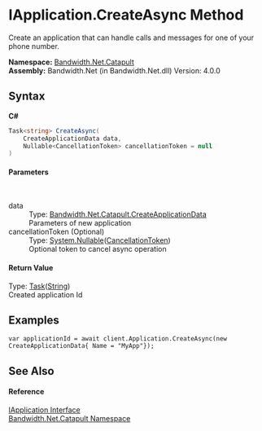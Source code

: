 ﻿# IApplication.CreateAsync Method 
 

Create an application that can handle calls and messages for one of your phone number.

**Namespace:**&nbsp;<a href ="N_Bandwidth_Net_Catapult.md">Bandwidth.Net.Catapult</a><br />**Assembly:**&nbsp;Bandwidth.Net (in Bandwidth.Net.dll) Version: 4.0.0

## Syntax

**C#**<br />
``` C#
Task<string> CreateAsync(
	CreateApplicationData data,
	Nullable<CancellationToken> cancellationToken = null
)
```


#### Parameters
&nbsp;<dl><dt>data</dt><dd>Type: <a href ="T_Bandwidth_Net_Catapult_CreateApplicationData.md">Bandwidth.Net.Catapult.CreateApplicationData</a><br />Parameters of new application</dd><dt>cancellationToken (Optional)</dt><dd>Type: <a href="http://msdn2.microsoft.com/en-us/library/b3h38hb0" target="_blank">System.Nullable</a>(<a href="http://msdn2.microsoft.com/en-us/library/dd384802" target="_blank">CancellationToken</a>)<br />Optional token to cancel async operation</dd></dl>

#### Return Value
Type: <a href="http://msdn2.microsoft.com/en-us/library/dd321424" target="_blank">Task</a>(<a href="http://msdn2.microsoft.com/en-us/library/s1wwdcbf" target="_blank">String</a>)<br />Created application Id

## Examples

```
var applicationId = await client.Application.CreateAsync(new CreateApplicationData{ Name = "MyApp"});
```


## See Also


#### Reference
<a href ="T_Bandwidth_Net_Catapult_IApplication.md">IApplication Interface</a><br /><a href ="N_Bandwidth_Net_Catapult.md">Bandwidth.Net.Catapult Namespace</a><br />